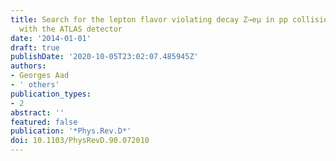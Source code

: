```yaml
---
title: Search for the lepton flavor violating decay Z→eμ in pp collisions at $sqrts$  TeV
  with the ATLAS detector
date: '2014-01-01'
draft: true
publishDate: '2020-10-05T23:02:07.485945Z'
authors:
- Georges Aad
- ' others'
publication_types:
- 2
abstract: ''
featured: false
publication: '*Phys.Rev.D*'
doi: 10.1103/PhysRevD.90.072010
---
```


